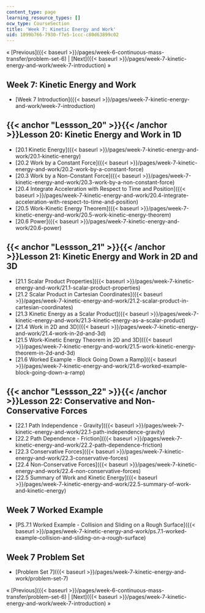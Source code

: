 ```yaml
---
content_type: page
learning_resource_types: []
ocw_type: CourseSection
title: 'Week 7: Kinetic Energy and Work'
uid: 1099b766-7930-f7e5-1ccc-c80d63899c02
---
```


« [Previous]({{< baseurl >}}/pages/week-6-continuous-mass-transfer/problem-set-6) | [Next]({{< baseurl >}}/pages/week-7-kinetic-energy-and-work/week-7-introduction) »

Week 7: Kinetic Energy and Work
-------------------------------

*   [Week 7 Introduction]({{< baseurl >}}/pages/week-7-kinetic-energy-and-work/week-7-introduction)

{{< anchor "Lessson_20" >}}{{< /anchor >}}Lesson 20: Kinetic Energy and Work in 1D
----------------------------------------------------------------------------------

*   [20.1 Kinetic Energy]({{< baseurl >}}/pages/week-7-kinetic-energy-and-work/20.1-kinetic-energy)
*   [20.2 Work by a Constant Force]({{< baseurl >}}/pages/week-7-kinetic-energy-and-work/20.2-work-by-a-constant-force)
*   [20.3 Work by a Non-Constant Force]({{< baseurl >}}/pages/week-7-kinetic-energy-and-work/20.3-work-by-a-non-constant-force)
*   [20.4 Integrate Acceleration with Respect to Time and Position]({{< baseurl >}}/pages/week-7-kinetic-energy-and-work/20.4-integrate-acceleration-with-respect-to-time-and-position)
*   [20.5 Work-Kinetic Energy Theorem]({{< baseurl >}}/pages/week-7-kinetic-energy-and-work/20.5-work-kinetic-energy-theorem)
*   [20.6 Power]({{< baseurl >}}/pages/week-7-kinetic-energy-and-work/20.6-power)

{{< anchor "Lessson_21" >}}{{< /anchor >}}Lesson 21: Kinetic Energy and Work in 2D and 3D
-----------------------------------------------------------------------------------------

*   [21.1 Scalar Product Properties]({{< baseurl >}}/pages/week-7-kinetic-energy-and-work/21.1-scalar-product-properties)
*   [21.2 Scalar Product in Cartesian Coordinates]({{< baseurl >}}/pages/week-7-kinetic-energy-and-work/21.2-scalar-product-in-cartesian-coordinates)
*   [21.3 Kinetic Energy as a Scalar Product]({{< baseurl >}}/pages/week-7-kinetic-energy-and-work/21.3-kinetic-energy-as-a-scalar-product)
*   [21.4 Work in 2D and 3D]({{< baseurl >}}/pages/week-7-kinetic-energy-and-work/21.4-work-in-2d-and-3d)
*   [21.5 Work-Kinetic Energy Theorem in 2D and 3D]({{< baseurl >}}/pages/week-7-kinetic-energy-and-work/21.5-work-kinetic-energy-theorem-in-2d-and-3d)
*   [21.6 Worked Example - Block Going Down a Ramp]({{< baseurl >}}/pages/week-7-kinetic-energy-and-work/21.6-worked-example-block-going-down-a-ramp)

{{< anchor "Lessson_22" >}}{{< /anchor >}}Lesson 22: Conservative and Non-Conservative Forces
---------------------------------------------------------------------------------------------

*   [22.1 Path Independence - Gravity]({{< baseurl >}}/pages/week-7-kinetic-energy-and-work/22.1-path-independence-gravity)
*   [22.2 Path Dependence - Friction]({{< baseurl >}}/pages/week-7-kinetic-energy-and-work/22.2-path-dependence-friction)
*   [22.3 Conservative Forces]({{< baseurl >}}/pages/week-7-kinetic-energy-and-work/22.3-conservative-forces)
*   [22.4 Non-Conservative Forces]({{< baseurl >}}/pages/week-7-kinetic-energy-and-work/22.4-non-conservative-forces)
*   [22.5 Summary of Work and Kinetic Energy]({{< baseurl >}}/pages/week-7-kinetic-energy-and-work/22.5-summary-of-work-and-kinetic-energy)

Week 7 Worked Example
---------------------

*   [PS.7.1 Worked Example - Collision and Sliding on a Rough Surface]({{< baseurl >}}/pages/week-7-kinetic-energy-and-work/ps.7.1-worked-example-collision-and-sliding-on-a-rough-surface)

Week 7 Problem Set
------------------

*   [Problem Set 7]({{< baseurl >}}/pages/week-7-kinetic-energy-and-work/problem-set-7)

« [Previous]({{< baseurl >}}/pages/week-6-continuous-mass-transfer/problem-set-6) | [Next]({{< baseurl >}}/pages/week-7-kinetic-energy-and-work/week-7-introduction) »